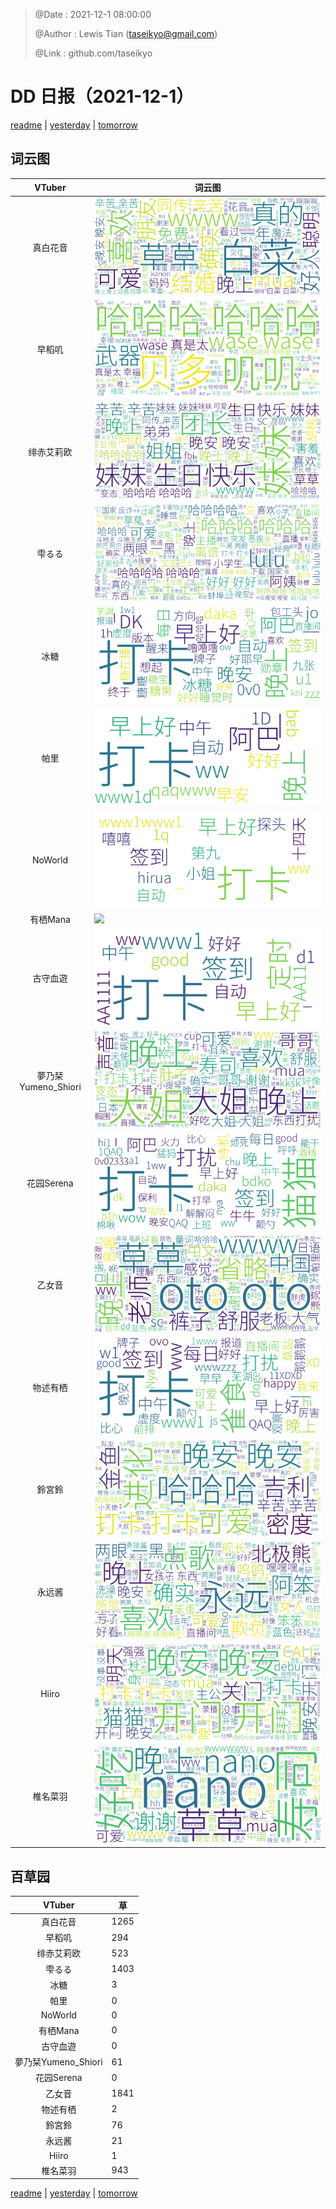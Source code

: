 > @Date    : 2021-12-1 08:00:00
>
> @Author  : Lewis Tian (taseikyo@gmail.com)
>
> @Link    : github.com/taseikyo

# DD 日报（2021-12-1）

[readme](../README.md) | [yesterday](2021-11-30.md) | [tomorrow](2021-12-2.md)

## 词云图

|VTuber|词云图|
|:-:|-|
|真白花音|![](../../images/daily/21402309_2021-12-1_purge_wordcloud.png)|
|早稻叽|![](../../images/daily/41682_2021-12-1_purge_wordcloud.png)|
|绯赤艾莉欧|![](../../images/daily/21396545_2021-12-1_purge_wordcloud.png)|
|雫るる|![](../../images/daily/21013446_2021-12-1_purge_wordcloud.png)|
|冰糖|![](../../images/daily/876396_2021-12-1_purge_wordcloud.png)|
|帕里|![](../../images/daily/4895312_2021-12-1_purge_wordcloud.png)|
|NoWorld|![](../../images/daily/21448649_2021-12-1_purge_wordcloud.png)|
|有栖Mana|![](../../images/daily/6542258_2021-12-1_purge_wordcloud.png)|
|古守血遊|![](../../images/daily/8725120_2021-12-1_purge_wordcloud.png)|
|夢乃栞Yumeno_Shiori|![](../../images/daily/14052636_2021-12-1_purge_wordcloud.png)|
|花园Serena|![](../../images/daily/14327465_2021-12-1_purge_wordcloud.png)|
|乙女音|![](../../images/daily/21320551_2021-12-1_purge_wordcloud.png)|
|物述有栖|![](../../images/daily/21449083_2021-12-1_purge_wordcloud.png)|
|鈴宮鈴|![](../../images/daily/21685677_2021-12-1_purge_wordcloud.png)|
|永远酱|![](../../images/daily/21701071_2021-12-1_purge_wordcloud.png)|
|Hiiro|![](../../images/daily/21919321_2021-12-1_purge_wordcloud.png)|
|椎名菜羽|![](../../images/daily/22347054_2021-12-1_purge_wordcloud.png)|

## 百草园

|VTuber|草|
|:-:|-|
|真白花音|1265|
|早稻叽|294|
|绯赤艾莉欧|523|
|雫るる|1403|
|冰糖|3|
|帕里|0|
|NoWorld|0|
|有栖Mana|0|
|古守血遊|0|
|夢乃栞Yumeno_Shiori|61|
|花园Serena|0|
|乙女音|1841|
|物述有栖|2|
|鈴宮鈴|76|
|永远酱|21|
|Hiiro|1|
|椎名菜羽|943|

[readme](../README.md) | [yesterday](2021-11-30.md) | [tomorrow](2021-12-2.md)
